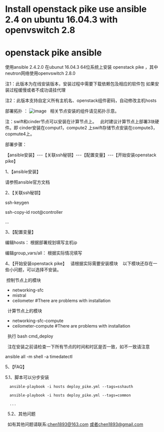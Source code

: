 # Install openstack pike use ansible 2.4 on ubuntu 16.04.3 with openvswitch 2.8
# openstack pike ansible


使用ansible 2.4.2.0 在ubunut 16.04.3 64位系统上安装 openstack pike ，其中neutron网络使用openvswitch 2.8.0

注1：此版本为在线安装版本，安装过程中需要下载依赖包及相应的软件包 如果安装过程缓慢或者不成功请挂代理

注2：此版本支持自定义所有主机名、openstack组件密码，自动修改主机hosts


部署拓扑 ：
![image](https://github.com/yinghai9989/openstack-pike-ansible/blob/master/topo.png)
   
相关节点安装的组件请见拓扑示意。

注：swift和cinder节点可以安装在计算节点上。
   此时建议计算节点上部署3块硬件。即 cinder安装在comput1，compute2 上swift存储节点安装在compute3，copmute4上。

部署步骤：

  【ansible安装】---【关联ssh秘钥】---【配置变量】---【开始安装openstack pike】

1、【ansible安装】

   请参照ansible官方文档
 
2、【关联ssh秘钥】

   ssh-keygen
 
   ssh-copy-id root@controller 
 
   ...
 
3、【配置变量】
 
   编辑hosts： 根据部署规划填写主机ip
 
   编辑group_vars/all： 根据实际情况填写
 
4、【开始安装openstack pike】
   请根据实际需要安装模块
  
  以下模块还存在一些小问题，可以选择不安装。
  
  控制节点上的模块
   
   - networking-sfc
   - mistral
   - ceilometer  #There are problems with installation
   
   计算节点上的模块
   
   - networking-sfc-compute
   - ceilometer-compute   #There are problems with installation
   

   执行 bash cmd_deploy 
   
   注在安装之前请检查一下所有节点的时间和时区是否一致，如不一致请注意
   
   ansible all -m shell -a timedatectl
  
 5、【FAQ】
 
 5.1、脚本可以分步安装
 
      ansible-playbook -i hosts deploy_pike.yml --tags=sshauth
      
      ansible-playbook -i hosts deploy_pike.yml --tags=common
      
      ...
   
5.2、其他问题

   如有其他问题请联系:chen1893@163.com 或者chen1893@gmail.com
